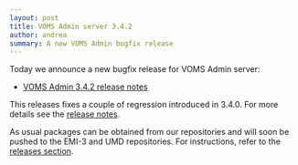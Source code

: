 ```yaml
---
layout: post
title: VOMS Admin server 3.4.2
author: andrea
summary: A new VOMS Admin bugfix release
---
```


Today we announce a new bugfix release for VOMS Admin server:

- [VOMS Admin 3.4.2 release notes][rn-admin]

This releases fixes a couple of regression introduced in 3.4.0. For
more details see the [release notes][rn-admin].

As usual packages can be obtained from our repositories and will soon be pushed
to the EMI-3 and UMD repositories. For instructions, refer to  the [releases
section][releases].

[rn-admin]: {{site.baseurl}}/release-notes/voms-admin-server/3.4.2
[releases]: {{site.baseurl}}/releases.html
